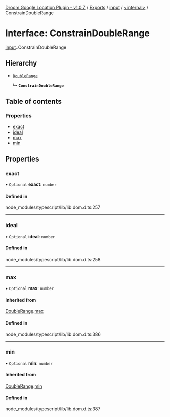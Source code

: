 [Droom Google Location Plugin - v1.0.7](../README.md) / [Exports](../modules.md) / [input](../modules/input.md) / [<internal\>](../modules/input._internal_.md) / ConstrainDoubleRange

# Interface: ConstrainDoubleRange

[input](../modules/input.md).[<internal>](../modules/input._internal_.md).ConstrainDoubleRange

## Hierarchy

- [`DoubleRange`](input._internal_.DoubleRange.md)

  ↳ **`ConstrainDoubleRange`**

## Table of contents

### Properties

- [exact](input._internal_.ConstrainDoubleRange.md#exact)
- [ideal](input._internal_.ConstrainDoubleRange.md#ideal)
- [max](input._internal_.ConstrainDoubleRange.md#max)
- [min](input._internal_.ConstrainDoubleRange.md#min)

## Properties

### exact

• `Optional` **exact**: `number`

#### Defined in

node_modules/typescript/lib/lib.dom.d.ts:257

___

### ideal

• `Optional` **ideal**: `number`

#### Defined in

node_modules/typescript/lib/lib.dom.d.ts:258

___

### max

• `Optional` **max**: `number`

#### Inherited from

[DoubleRange](input._internal_.DoubleRange.md).[max](input._internal_.DoubleRange.md#max)

#### Defined in

node_modules/typescript/lib/lib.dom.d.ts:386

___

### min

• `Optional` **min**: `number`

#### Inherited from

[DoubleRange](input._internal_.DoubleRange.md).[min](input._internal_.DoubleRange.md#min)

#### Defined in

node_modules/typescript/lib/lib.dom.d.ts:387
